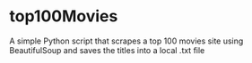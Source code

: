 # top100Movies

A simple Python script that scrapes a top 100 movies site using BeautifulSoup and saves the titles into a local .txt file
